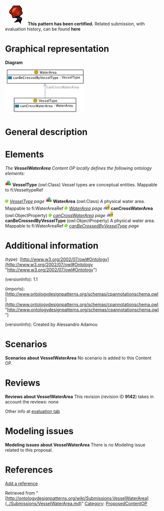 [![](../images/thumb/b/b5/Certified.png/70px-Certified.png)](../Image/Certified.png.md "Certified.png") __This pattern has been certified.__
Related submission, with evaluation history, can be found __here__





#  Graphical representation


__Diagram__




[![Image:Vesselwaterarea.jpg](../images/d/db/Vesselwaterarea.jpg)](../Image/Vesselwaterarea.jpg.md "Image:Vesselwaterarea.jpg")




#  General description


  




#  Elements


_The __VesselWaterArea__ Content OP locally defines the following ontology elements:_



[![Class](../images/thumb/2/27/Class.gif/20px-Class.gif)](../Image/Class.gif.md "Class") __VesselType__ (owl:Class) Vessel types are conceptual entities. 
Mappable to fi:VesseltypeRef 



 [![](../images/thumb/8/87/ArrowRight.gif/11px-ArrowRight.gif)](../Image/ArrowRight.gif.md "ArrowRight.gif") _[VesselType](../Submissions/VesselWaterArea/VesselType.md "Submissions:VesselWaterArea/VesselType") page_
[![Class](../images/thumb/2/27/Class.gif/20px-Class.gif)](../Image/Class.gif.md "Class") __WaterArea__ (owl:Class) A physical water area. Mappable to fi:WaterAreaRef 
 [![](../images/thumb/8/87/ArrowRight.gif/11px-ArrowRight.gif)](../Image/ArrowRight.gif.md "ArrowRight.gif") _[WaterArea](../Submissions/VesselWaterArea/WaterArea.md "Submissions:VesselWaterArea/WaterArea") page_
[![ObjectProperty](../images/thumb/c/c3/ObjectProperty.gif/20px-ObjectProperty.gif)](../Image/ObjectProperty.gif.md "ObjectProperty") __canCrossWaterArea__ (owl:ObjectProperty) 
 [![](../images/thumb/8/87/ArrowRight.gif/11px-ArrowRight.gif)](../Image/ArrowRight.gif.md "ArrowRight.gif") _[canCrossWaterArea](../Submissions/VesselWaterArea/canCrossWaterArea.md "Submissions:VesselWaterArea/canCrossWaterArea") page_
[![ObjectProperty](../images/thumb/c/c3/ObjectProperty.gif/20px-ObjectProperty.gif)](../Image/ObjectProperty.gif.md "ObjectProperty") __canBeCrossedByVesselType__ (owl:ObjectProperty) A physical water area. Mappable to fi:WaterAreaRef 
 [![](../images/thumb/8/87/ArrowRight.gif/11px-ArrowRight.gif)](../Image/ArrowRight.gif.md "ArrowRight.gif") _[canBeCrossedByVesselType](../Submissions/VesselWaterArea/canBeCrossedByVesselType.md "Submissions:VesselWaterArea/canBeCrossedByVesselType") page_
#  Additional information


(type): [http://www.w3.org/2002/07/owl#Ontology](http://www.w3.org/2002/07/owl#Ontology "http://www.w3.org/2002/07/owl#Ontology")


(versionInfo): 1.1


(imports): [http://www.ontologydesignpatterns.org/schemas/cpannotationschema.owl](http://www.ontologydesignpatterns.org/schemas/cpannotationschema.owl "http://www.ontologydesignpatterns.org/schemas/cpannotationschema.owl")


(versionInfo): Created by Alessandro Adamou



#  Scenarios



__Scenarios about VesselWaterArea__
No scenario is added to this Content OP.




#  Reviews



__Reviews about VesselWaterArea__
This revision (revision ID __9142__) takes in account the reviews: none


Other info at [evaluation tab](http://ontologydesignpatterns.org/wiki/index.php?title=Submissions:VesselWaterArea&action=evaluation "http://ontologydesignpatterns.org/wiki/index.php?title=Submissions:VesselWaterArea&action=evaluation")




  




#  Modeling issues



__Modeling issues about VesselWaterArea__
There is no Modeling issue related to this proposal.




  




#  References


[Add a reference](index.php@title=Odp%253AAdd_reference&subject=../Submissions/VesselWaterArea.md "http://ontologydesignpatterns.org/wiki/index.php?title=Odp:Add_reference&subject=Submissions%3AVesselWaterArea")


  






Retrieved from "[http://ontologydesignpatterns.org/wiki/Submissions:VesselWaterArea](../Submissions/VesselWaterArea.md)"
 [Category](http://ontologydesignpatterns.org/wiki/Special:Categories "Special:Categories"): [ProposedContentOP](../Category/ProposedContentOP.md "Category:ProposedContentOP")